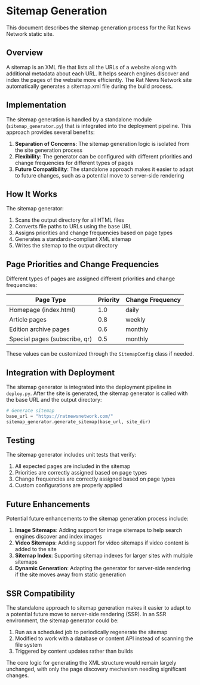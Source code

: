 # Sitemap Generation

This document describes the sitemap generation process for the Rat News Network static site.

## Overview

A sitemap is an XML file that lists all the URLs of a website along with additional metadata about each URL. It helps search engines discover and index the pages of the website more efficiently. The Rat News Network site automatically generates a sitemap.xml file during the build process.

## Implementation

The sitemap generation is handled by a standalone module (`sitemap_generator.py`) that is integrated into the deployment pipeline. This approach provides several benefits:

1. **Separation of Concerns**: The sitemap generation logic is isolated from the site generation process
2. **Flexibility**: The generator can be configured with different priorities and change frequencies for different types of pages
3. **Future Compatibility**: The standalone approach makes it easier to adapt to future changes, such as a potential move to server-side rendering

## How It Works

The sitemap generator:

1. Scans the output directory for all HTML files
2. Converts file paths to URLs using the base URL
3. Assigns priorities and change frequencies based on page types
4. Generates a standards-compliant XML sitemap
5. Writes the sitemap to the output directory

## Page Priorities and Change Frequencies

Different types of pages are assigned different priorities and change frequencies:

| Page Type | Priority | Change Frequency |
|-----------|----------|------------------|
| Homepage (index.html) | 1.0 | daily |
| Article pages | 0.8 | weekly |
| Edition archive pages | 0.6 | monthly |
| Special pages (subscribe, qr) | 0.5 | monthly |

These values can be customized through the `SitemapConfig` class if needed.

## Integration with Deployment

The sitemap generator is integrated into the deployment pipeline in `deploy.py`. After the site is generated, the sitemap generator is called with the base URL and the output directory:

```python
# Generate sitemap
base_url = "https://ratnewsnetwork.com/"
sitemap_generator.generate_sitemap(base_url, site_dir)
```

## Testing

The sitemap generator includes unit tests that verify:

1. All expected pages are included in the sitemap
2. Priorities are correctly assigned based on page types
3. Change frequencies are correctly assigned based on page types
4. Custom configurations are properly applied

## Future Enhancements

Potential future enhancements to the sitemap generation process include:

1. **Image Sitemaps**: Adding support for image sitemaps to help search engines discover and index images
2. **Video Sitemaps**: Adding support for video sitemaps if video content is added to the site
3. **Sitemap Index**: Supporting sitemap indexes for larger sites with multiple sitemaps
4. **Dynamic Generation**: Adapting the generator for server-side rendering if the site moves away from static generation

## SSR Compatibility

The standalone approach to sitemap generation makes it easier to adapt to a potential future move to server-side rendering (SSR). In an SSR environment, the sitemap generator could be:

1. Run as a scheduled job to periodically regenerate the sitemap
2. Modified to work with a database or content API instead of scanning the file system
3. Triggered by content updates rather than builds

The core logic for generating the XML structure would remain largely unchanged, with only the page discovery mechanism needing significant changes.
